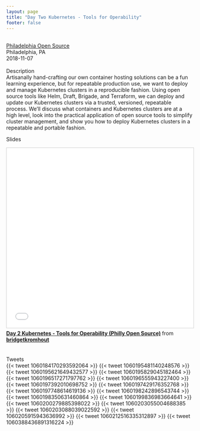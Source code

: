 ```yaml
---
layout: page
title: "Day Two Kubernetes - Tools for Operability"
footer: false
---
```



<br>
<div class="views-field views-field-nothing">        <span class="field-content views-field-field-details"><a href="https://phillyopensource.splashthat.com/">Philadelphia Open Source</a><br>Philadelphia, PA<br><span class="date-display-start">2018-11-07</span></span></div>
<br>
Description
<br>
Artisanally hand-crafting our own container hosting solutions can be a fun learning experience, but for repeatable production use, we want to deploy and manage Kubernetes clusters in a reproducible fashion. Using open source tools like Helm, Draft, Brigade, and Terraform, we can deploy and update our Kubernetes clusters via a trusted, versioned, repeatable process. We’ll discuss what containers and Kubernetes clusters are at a high level, look into the practical application of open source tools to simplify cluster management, and show you how to deploy Kubernetes clusters in a repeatable and portable fashion.
<br>

Slides
<br>
<iframe src="//www.slideshare.net/slideshow/embed_code/key/eFSYWi0wdi3yN3" width="595" height="485" frameborder="0" marginwidth="0" marginheight="0" scrolling="no" style="border:1px solid #CCC; border-width:1px; margin-bottom:5px; max-width: 100%;" allowfullscreen> </iframe> <div style="margin-bottom:5px"> <strong> <a href="//www.slideshare.net/bridgetkromhout/day-2-kubernetes-tools-for-operability-philly-open-source" title="Day 2 Kubernetes - Tools for Operability (Philly Open Source)" target="_blank">Day 2 Kubernetes - Tools for Operability (Philly Open Source)</a> </strong> from <strong><a href="https://www.slideshare.net/bridgetkromhout" target="_blank">bridgetkromhout</a></strong> </div>
<br>

Tweets
<br>
{{< tweet 1060184170293592064 >}}
{{< tweet 1060195481140248576 >}}
{{< tweet 1060195621649432577 >}}
{{< tweet 1060195829045182464 >}}
{{< tweet 1060196517271797762 >}}
{{< tweet 1060196555943227400 >}}
{{< tweet 1060197392010698752 >}}
{{< tweet 1060197429176352768 >}}
{{< tweet 1060197748614619136 >}}
{{< tweet 1060198242896543744 >}}
{{< tweet 1060198350631460864 >}}
{{< tweet 1060199836983664641 >}}
{{< tweet 1060200279885398022 >}}
{{< tweet 1060203055004688385 >}}
{{< tweet 1060203088039022592 >}}
{{< tweet 1060205915943636992 >}}
{{< tweet 1060212516335312897 >}}
{{< tweet 1060388436891316224 >}}
